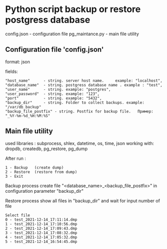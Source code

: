 # Python script backup or restore postgress database

config.json  - configuration file
pg_maintance.py - main file utility


## Configuration file 'config.json'

format: json

fields:

    "host_name"      - string. server host name.     example: "localhost",
    "database_name"  - string. postgress database name . example : "test",
    "user_name"      - string. example: "postgres", 
    "user_password"  - string. example: "123", 
    "port"           - string. example: "5432",
    "backup_dir"     - string. Folder to collect backups. example: "/var/db_backup"
    "backup_file_postfix" - string. Postfix for backup file.   Пример: "_%Y-%m-%d_%H:%M:%S" 

## Main file utility

used libraries : subprocess, shlex, datetime, os, time, json
working with: dropdb, createdb, pg_restore, pg_dump

After run :

    1 - Backup   (create dump)
    2 - Restore  (restore from dump)
    3 - Exit     


Backup process create file "<database_name>_<backup_file_postfix>" in configuration parameter "backup_dir"

Restore process show all files in "backup_dir" and wait for input number of file 


    Select file
    0 - test_2021-12-14_17:11:14.dmp
    1 - test_2021-12-14_17:10:56.dmp
    2 - test_2021-12-14_17:09:43.dmp
    3 - test_2021-12-14_17:08:32.dmp
    4 - test_2021-12-14_17:05:32.dmp
    5 - test_2021-12-14_16:54:45.dmp

